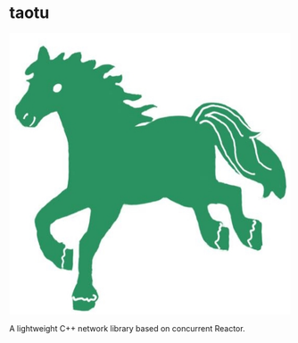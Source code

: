 # taotu

!["taotu" logo](./image/taotu.jpg)

A lightweight C++ network library based on concurrent Reactor.
